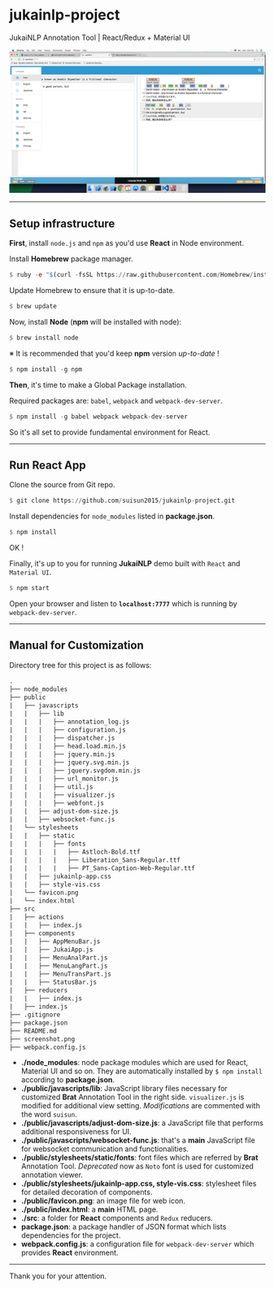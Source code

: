 # jukainlp-project

JukaiNLP Annotation Tool | React/Redux + Material UI

![JukaiNLP snapshot](https://raw.githubusercontent.com/suisun2015/jukainlp-project/master/screenshot.png)

---

## Setup infrastructure

**First**, install `node.js` and `npm` as you'd use **React** in Node environment.

Install **Homebrew** package manager.
```julia
$ ruby -e "$(curl -fsSL https://raw.githubusercontent.com/Homebrew/install/master/install)"
```
Update Homebrew to ensure that it is up-to-date.
```julia
$ brew update
```
Now, install **Node** (**npm** will be installed with node):
```julia
$ brew install node
```
※ It is recommended that you'd keep **npm** version *up-to-date* !
```julia
$ npm install -g npm
```

**Then**, it's time to make a Global Package installation.

Required packages are: `babel`, `webpack` and `webpack-dev-server`.
```julia
$ npm install -g babel webpack webpack-dev-server
```
So it's all set to provide fundamental environment for React.

---

## Run React App

Clone the source from Git repo.
```julia
$ git clone https://github.com/suisun2015/jukainlp-project.git
```
Install dependencies for `node_modules` listed in **package.json**.
```julia
$ npm install
```
OK !

Finally, it's up to you for running **JukaiNLP** demo built with `React` and `Material UI`.
```julia
$ npm start
```
Open your browser and listen to **`localhost:7777`** which is running by `webpack-dev-server`.

---

## Manual for Customization

Directory tree for this project is as follows:
```
.
├── node_modules
├── public
|   ├── javascripts
|   |   ├── lib
|   |   |   ├── annotation_log.js
|   |   |   ├── configuration.js
|   |   |   ├── dispatcher.js
|   |   |   ├── head.load.min.js
|   |   |   ├── jquery.min.js
|   |   |   ├── jquery.svg.min.js
|   |   |   ├── jquery.svgdom.min.js
|   |   |   ├── url_monitor.js
|   |   |   ├── util.js
|   |   |   ├── visualizer.js
|   |   |   ├── webfont.js
|   |   ├── adjust-dom-size.js
|   |   ├── websocket-func.js
|   └── stylesheets
|   |   ├── static
|   |   |   ├── fonts
|   |   |   |   ├── Astloch-Bold.ttf
|   |   |   |   ├── Liberation_Sans-Regular.ttf
|   |   |   |   ├── PT_Sans-Caption-Web-Regular.ttf
|   |   ├── jukainlp-app.css
|   |   ├── style-vis.css
|   └── favicon.png
|   └── index.html
├── src
|   ├── actions
|   |   ├── index.js
|   ├── components
|   |   ├── AppMenuBar.js
|   |   ├── JukaiApp.js
|   |   ├── MenuAnalPart.js
|   |   ├── MenuLangPart.js
|   |   ├── MenuTransPart.js
|   |   ├── StatusBar.js
|   ├── reducers
|   |   ├── index.js
|   ├── index.js
├── .gitignore
├── package.json
├── README.md
├── screenshot.png
├── webpack.config.js
```

- **./node_modules**: node package modules which are used for React, Material UI and so on. They are automatically installed by `$ npm install` according to **package.json**.
- **./public/javascripts/lib**: JavaScript library files necessary for customized **Brat** Annotation Tool in the right side. `visualizer.js` is modified for additional view setting. *Modifications* are commented with the word `suisun`.
- **./public/javascripts/adjust-dom-size.js**: a JavaScript file that performs additional responsiveness for UI.
- **./public/javascripts/websocket-func.js**: that's a **main** JavaScript file for websocket communication and functionalities.
- **./public/stylesheets/static/fonts**: font files which are referred by **Brat** Annotation Tool. *Deprecated* now as `Noto` font is used for customized annotation viewer.
- **./public/stylesheets/jukainlp-app.css, style-vis.css**: stylesheet files for detailed decoration of components.
- **./public/favicon.png**: an image file for web icon.
- **./public/index.html**: a **main** HTML page.
- **./src**: a folder for **React** components and `Redux` reducers.
- **package.json**:  a package handler of JSON format which lists dependencies for the project.
- **webpack.config.js**: a configuration file for `webpack-dev-server` which provides **React** environment.

---

Thank you for your attention.

